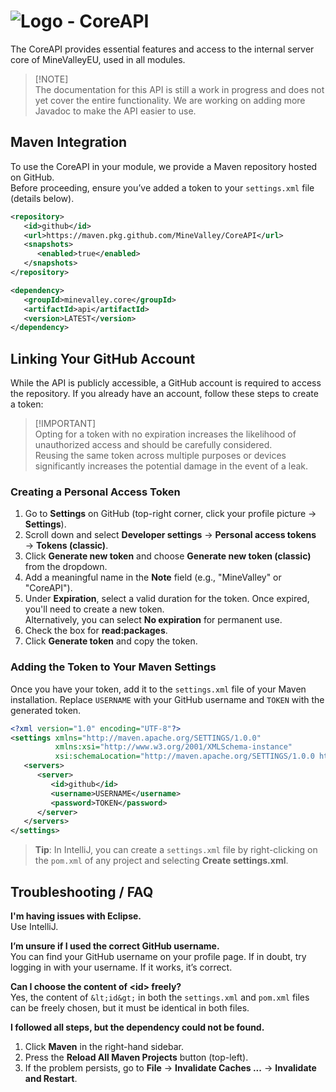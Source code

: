 # ![Logo](https://cdn.minevalley.eu/branding/logo_64px_cropped.png) - CoreAPI

The CoreAPI provides essential features and access to the internal server core of MineValleyEU, used in all modules.

> [!NOTE]\
> The documentation for this API is still a work in progress and does not yet cover the entire functionality. We are working on adding more Javadoc to make the API easier to use.

## Maven Integration

To use the CoreAPI in your module, we provide a Maven repository hosted on GitHub.  
Before proceeding, ensure you’ve added a token to your `settings.xml` file (details below).

```xml
<repository>
   <id>github</id>
   <url>https://maven.pkg.github.com/MineValley/CoreAPI</url>
   <snapshots>
      <enabled>true</enabled>
   </snapshots>
</repository>
```

```xml
<dependency>
   <groupId>minevalley.core</groupId>
   <artifactId>api</artifactId>
   <version>LATEST</version>
</dependency>
```

## Linking Your GitHub Account

While the API is publicly accessible, a GitHub account is required to access the repository. If you already have an account, follow these steps to create a token:


> [!IMPORTANT]\
> Opting for a token with no expiration increases the likelihood of unauthorized access and should be carefully considered.\
> Reusing the same token across multiple purposes or devices significantly increases the potential damage in the event of a leak.

### Creating a Personal Access Token

1. Go to **Settings** on GitHub (top-right corner, click your profile picture → **Settings**).
2. Scroll down and select **Developer settings** → **Personal access tokens** → **Tokens (classic)**.
3. Click **Generate new token** and choose **Generate new token (classic)** from the dropdown.
4. Add a meaningful name in the **Note** field (e.g., "MineValley" or "CoreAPI").
5. Under **Expiration**, select a valid duration for the token. Once expired, you'll need to create a new token.  
   Alternatively, you can select **No expiration** for permanent use.
6. Check the box for **read:packages**.
7. Click **Generate token** and copy the token.

### Adding the Token to Your Maven Settings

Once you have your token, add it to the `settings.xml` file of your Maven installation. Replace `USERNAME` with your GitHub username and `TOKEN` with the generated token.
```xml
<?xml version="1.0" encoding="UTF-8"?>
<settings xmlns="http://maven.apache.org/SETTINGS/1.0.0"
          xmlns:xsi="http://www.w3.org/2001/XMLSchema-instance"
          xsi:schemaLocation="http://maven.apache.org/SETTINGS/1.0.0 http://maven.apache.org/xsd/settings-1.0.0.xsd">
   <servers>
      <server>
         <id>github</id>
         <username>USERNAME</username>
         <password>TOKEN</password>
      </server>
   </servers>
</settings>
```
> **Tip**: In IntelliJ, you can create a `settings.xml` file by right-clicking on the `pom.xml` of any project and selecting **Create settings.xml**.

## Troubleshooting / FAQ


<strong>I'm having issues with Eclipse.</strong>
<br>
Use IntelliJ.


<strong>I’m unsure if I used the correct GitHub username.</strong>
<br>
You can find your GitHub username on your profile page. If in doubt, try logging in with your username. If it works, it’s correct.


<strong>Can I choose the content of &lt;id&gt; freely?</strong>
<br>
Yes, the content of `&lt;id&gt;` in both the `settings.xml` and `pom.xml` files can be freely chosen, but it must be identical in both files.

<strong>I followed all steps, but the dependency could not be found.</strong>
<br>
1. Click **Maven** in the right-hand sidebar.
   <br>
2. Press the **Reload All Maven Projects** button (top-left).
   <br>
3. If the problem persists, go to **File** → **Invalidate Caches ...** → **Invalidate and Restart**.

